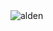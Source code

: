 <img src="https://count.getloli.com/@alden?name=alden&theme=3d-num&padding=7&offset=0&align=center&scale=1&pixelated=1&darkmode=auto" alt="alden" />

<!--
## Hi there 👋
-->
<!--
**aldenjg/aldenjg** is a ✨ _special_ ✨ repository because its `README.md` (this file) appears on your GitHub profile.

Here are some ideas to get you started:

- 🔭 I’m currently working on ...
- 🌱 I’m currently learning ...
- 👯 I’m looking to collaborate on ...
- 🤔 I’m looking for help with ...
- 💬 Ask me about ...
- 📫 How to reach me: ...
- 😄 Pronouns: ...
- ⚡ Fun fact: ...
-->
